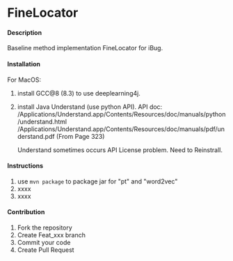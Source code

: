 # FineLocator

#### Description

Baseline method implementation FineLocator for iBug.

#### Installation

For MacOS:
1. install GCC@8 (8.3) to use deeplearning4j.

2. install Java Understand (use python API).
   API doc: 
   /Applications/Understand.app/Contents/Resources/doc/manuals/python/understand.html
   /Applications/Understand.app/Contents/Resources/doc/manuals/pdf/understand.pdf  (From Page 323)
   
   Understand sometimes occurs API License problem. Need to Reinstrall.

#### Instructions

1. use `mvn package` to package jar for "pt" and "word2vec"
2. xxxx
3. xxxx

#### Contribution

1. Fork the repository
2. Create Feat_xxx branch
3. Commit your code
4. Create Pull Request